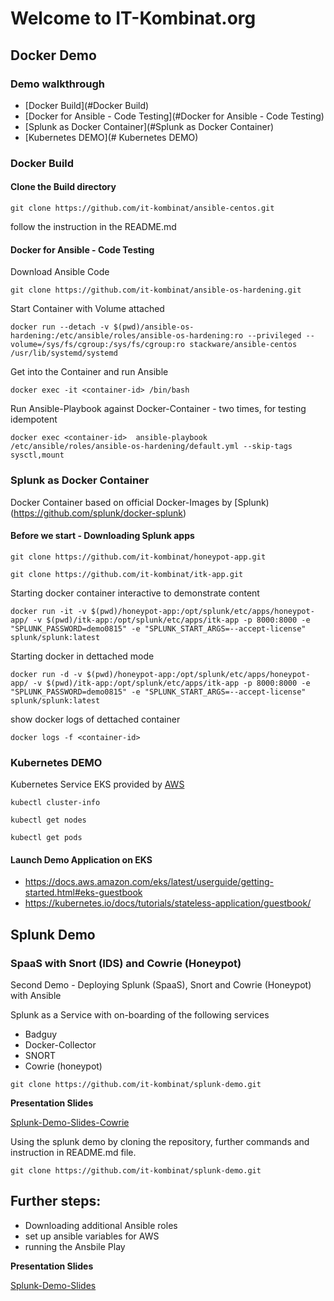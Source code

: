 # Welcome to IT-Kombinat.org

## Docker Demo


### Demo walkthrough


* [Docker Build](#Docker Build)
* [Docker for Ansible - Code Testing](#Docker for Ansible - Code Testing)
* [Splunk as Docker Container](#Splunk as Docker Container)
* [Kubernetes DEMO](# Kubernetes DEMO)

### Docker Build

#### Clone the Build directory
```
git clone https://github.com/it-kombinat/ansible-centos.git
```
follow the instruction in the README.md

#### Docker for Ansible - Code Testing
Download Ansible Code
```
git clone https://github.com/it-kombinat/ansible-os-hardening.git
```
Start Container with Volume attached
```
docker run --detach -v $(pwd)/ansible-os-hardening:/etc/ansible/roles/ansible-os-hardening:ro --privileged --volume=/sys/fs/cgroup:/sys/fs/cgroup:ro stackware/ansible-centos /usr/lib/systemd/systemd
```
Get into the Container and run Ansible
```
docker exec -it <container-id> /bin/bash
```
Run Ansible-Playbook against Docker-Container - two times, for testing idempotent
```
docker exec <container-id>  ansible-playbook /etc/ansible/roles/ansible-os-hardening/default.yml --skip-tags sysctl,mount
```
### Splunk as Docker Container
Docker Container based on official Docker-Images by [Splunk)(https://github.com/splunk/docker-splunk)

#### Before we start - Downloading Splunk apps
```
git clone https://github.com/it-kombinat/honeypot-app.git

git clone https://github.com/it-kombinat/itk-app.git
```
Starting docker container interactive to demonstrate content
```
docker run -it -v $(pwd)/honeypot-app:/opt/splunk/etc/apps/honeypot-app/ -v $(pwd)/itk-app:/opt/splunk/etc/apps/itk-app -p 8000:8000 -e "SPLUNK_PASSWORD=demo0815" -e "SPLUNK_START_ARGS=--accept-license" splunk/splunk:latest
```
Starting docker in dettached mode
```
docker run -d -v $(pwd)/honeypot-app:/opt/splunk/etc/apps/honeypot-app/ -v $(pwd)/itk-app:/opt/splunk/etc/apps/itk-app -p 8000:8000 -e "SPLUNK_PASSWORD=demo0815" -e "SPLUNK_START_ARGS=--accept-license" splunk/splunk:latest
```
show docker logs of dettached container
```
docker logs -f <container-id>
```
### Kubernetes DEMO
Kubernetes Service EKS provided by [AWS](https://docs.aws.amazon.com/eks/latest/userguide/getting-started.html#eks-guestbook)
```
kubectl cluster-info

kubectl get nodes

kubectl get pods
```
#### Launch Demo Application on EKS

* https://docs.aws.amazon.com/eks/latest/userguide/getting-started.html#eks-guestbook
* https://kubernetes.io/docs/tutorials/stateless-application/guestbook/

## Splunk Demo

### SpaaS with Snort (IDS) and Cowrie (Honeypot)
Second Demo - Deploying Splunk (SpaaS), Snort and Cowrie (Honeypot) with Ansible

Splunk as a Service with on-boarding of the following services
 - Badguy
 - Docker-Collector
 - SNORT
 - Cowrie (honeypot)

```
git clone https://github.com/it-kombinat/splunk-demo.git
```

**Presentation Slides**

[Splunk-Demo-Slides-Cowrie](https://it-kombinat.github.io/slides-splunk-snort/)


Using the splunk demo by cloning the repository, further commands and instruction in README.md file.

```
git clone https://github.com/it-kombinat/splunk-demo.git
```

## Further steps:
- Downloading additional Ansible roles
- set up ansible variables for AWS
- running the Ansbile Play

**Presentation Slides**

[Splunk-Demo-Slides](https://it-kombinat.github.io/slides-splunk-demo/)
